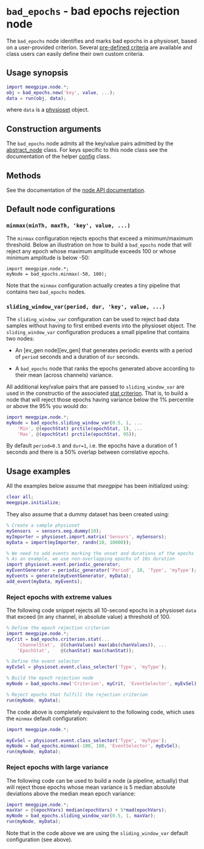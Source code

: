 `bad_epochs` - bad epochs rejection node
====

The `bad_epochs` node identifies and marks bad epochs in a physioset, based on
a user-provided criterion. Several [pre-defined criteria][predef-crit] are
available and class users can easily define their own custom criteria.

[predef-crit]: ./+criterion/README.md


## Usage synopsis

````matlab
import meegpipe.node.*;
obj = bad_epochs.new('key', value, ...);
data = run(obj, data);
````

where `data` is a [physioset][physioset] object.

[physioset]: ../../../+physioset/@physioset/README.md


## Construction arguments

The `bad_epochs` node admits all the key/value pairs admitted by the
[abstract_node][abstract-node] class. For keys specific to this node
class see the documentation of the helper [config][config] class.

[abstract-node]: ../@abstract_node/README.md
[config]: ./config.md


## Methods

See the documentation of the [node API documentation][node].

[node]: ../


## Default node configurations

### `minmax(minTh, maxTh, 'key', value, ...)`

The `minmax` configuration rejects epochs that exceed a minimum/maximum
threshold. Below an illustration on how to build a `bad_epochs` node that will
reject any epoch whose maximum amplitude exceeds 100 or whose minimum amplitude
is below -50:

````
import meegpipe.node.*;
myNode = bad_epochs.minmax(-50, 100);
````

Note that the `minmax` configuration actually creates a tiny pipeline that
contains two `bad_epochs` nodes. 

### `sliding_window_var(period, dur, 'key', value, ...)`

The `sliding_window_var` configuration can be used to reject bad data 
samples without having to first embed events into the physioset object. 
The `sliding_window_var` configuration produces a small pipeline that 
contains two nodes:

* An [ev_gen node][ev_gen] that generates periodic events with a period of
`period` seconds and a duration of `dur` seconds. 

* A `bad_epochs` node that ranks the epochs generated above according to 
their mean (across channels) variance. 

All additional key/value pairs that are passed to `sliding_window_var` are 
used in the constructio of the associated [stat criterion][stat-crit]. That
is, to build a node that will reject those epochs having variance below the 
1% percentile or above the 95% you would do:

````matlab
import meegpipe.node.*;
myNode = bad_epochs.sliding_window_var(0.5, 1, ...
    'Min', @(epochStat) prctile(epochStat, 1), ...
    'Max', @(epochStat) prctile(epochStat, 95));
````

[stat-crit]: ./+criterion/+stat/README.md

By default `period=0.5` and `dur=1`, i.e. the epochs have a duration of 
1 seconds and there is a 50% overlap between correlative epochs.


## Usage examples

All the examples below assume that _meegpipe_ has been initialized using:

````matlab
clear all;
meegpipe.initialize;
````

They also assume that a dummy dataset has been created using:

````matlab
% Create a sample physioset
mySensors  = sensors.eeg.dummy(10);
myImporter = physioset.import.matrix('Sensors', mySensors);
myData = import(myImporter, randn(10, 10000));

% We need to add events marking the onset and durations of the epochs
% As an example, we use non-overlapping epochs of 10s duration
import physioset.event.periodic_generator;
myEventGenerator = periodic_generator('Period', 10, 'Type', 'myType');
myEvents = generate(myEventGenerator, myData);
add_event(myData, myEvents);
````


### Reject epochs with extreme values

The following code snippet rejects all 10-second epochs in a physioset `data`
that exceed (in any channel, in absolute value) a threshold of 100.

````matlab
% Define the epoch rejection criterion
import meegpipe.node.*;
myCrit = bad_epochs.criterion.stat(...
    'ChannelStat',  @(chanValues) max(abs(chanValues)), ...
    'EpochStat',    @(chanStat) max(chanStat));

% Define the event selector
myEvSel = physioset.event.class_selector('Type', 'myType');

% Build the epoch rejection node
myNode = bad_epochs.new('Criterion', myCrit, 'EventSelector', myEvSel);

% Reject epochs that fulfill the rejection criterion
run(myNode, myData);
````
The code above is completely equivalent to the following code, which uses the
`minmax` default configuration:

````matlab
import meegpipe.node.*;

myEvSel = physioset.event.class_selector('Type', 'myType');
myNode = bad_epochs.minmax(-100, 100, 'EventSelector', myEvSel);
run(myNode, myData);
````

### Reject epochs with large variance

The following code can be used to build a node (a pipeline, actually)
that will reject those epochs whose mean variance is 5 median absolute 
deviations above the median mean epoch variance:

````matlab
import meegpipe.node.*;
maxVar = @(epochVars) median(epochVars) + 5*mad(epochVars);
myNode = bad_epochs.sliding_window_var(0.5, 1, maxVar);
run(myNode, myData);
````

Note that in the code above we are using the `sliding_window_var` default
 configuration (see above). 


